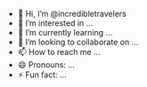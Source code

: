 - 👋 Hi, I’m @incredibletravelers
- 👀 I’m interested in ...
- 🌱 I’m currently learning ...
- 💞️ I’m looking to collaborate on ...
- 📫 How to reach me ...
- 😄 Pronouns: ...
- ⚡ Fun fact: ...

<!---
incredibletravelers/incredibletravelers is a ✨ special ✨ repository because its `README.md` (this file) appears on your GitHub profile.
You can click the Preview link to take a look at your changes.
--->
